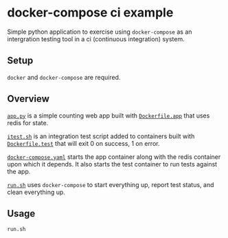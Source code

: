 # docker-compose ci example

Simple python application to exercise using `docker-compose` as an intergration testing tool in a ci (continuous integration) system.

## Setup
`docker` and `docker-compose` are required.

## Overview
[`app.py`](app.py) is a simple counting web app built with [`Dockerfile.app`](Dockerfile.app) that uses redis for state.

[`itest.sh`](itest.sh) is an integration test script added to containers built with [`Dockerfile.test`](Dockerfile.itest) that will exit 0 on success, 1 on error.

[`docker-compose.yaml`](docker-compose.yaml) starts the app container along with the redis container upon which it depends.  It also starts the test container to run tests against the app.

[`run.sh`](run.sh) uses `docker-compose` to start everything up, report test status, and clean everything up.

## Usage
```
run.sh
```

